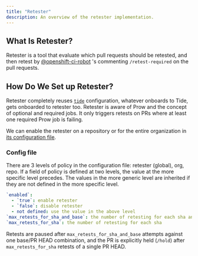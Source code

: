 ```yaml
---
title: "Retester"
description: An overview of the retester implementation.
---
```

## What Is Retester?
Retester is a tool that evaluate which pull requests should be retested, and then retest 
by [@openshift-ci-robot](https://github.com/openshift-ci-robot) 's commenting `/retest-required` on the pull requests.

## How Do We Set up Retester?
Retester completely reuses [`tide`](https://github.com/kubernetes/test-infra/blob/master/prow/cmd/tide/README.md) 
configuration, whatever onboards to Tide, gets onboarded to retester too.
Retester is aware of Prow and the concept of optional and required jobs. It only triggers retests on PRs 
where at least one required Prow job is failing.

We can enable the retester on a repository or for the entire organization in [its configuration file](https://github.com/openshift/release/blob/master/core-services/retester/_config.yaml).

### Config file
There are 3 levels of policy in the configuration file: retester (global), org, repo. If a field of policy is defined at two levels, the value at the more specific level precedes. The values in the more generic level are inherited if they are not defined in the more specific level.

```yaml
`enabled`:
  - `true`: enable retester
  - `false`: disable retester
  - not defined: use the value in the above level
`max_retests_for_sha_and_base`: the number of retesting for each sha and base
`max_retests_for_sha`: the number of retesting for each sha
```

Retests are paused after `max_retests_for_sha_and_base` attempts against one base/PR HEAD combination, and the PR is explicitly held (`/hold`) after `max_retests_for_sha` retests of a single PR HEAD.
